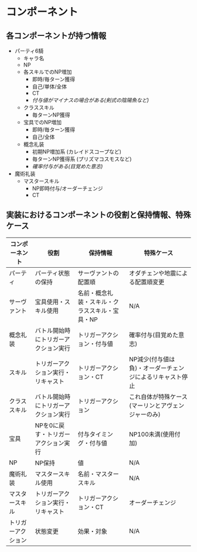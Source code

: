 # コンポーネント
## 各コンポーネントが持つ情報
- パーティ6騎
  - キャラ名
  - NP
  - 各スキルでのNP増加
    - 即時/毎ターン獲得
    - 自己/単体/全体
    - CT
    - *付与値がマイナスの場合がある(剣式の陰陽魚など)*
  - クラススキル
    - 毎ターンNP獲得
  - 宝具でのNP増加
    - 即時/毎ターン獲得
    - 自己/全体
  - 概念礼装
    - 初期NP増加系 (カレイドスコープなど)
    - 毎ターンNP獲得系 (プリズマコスモスなど)
    - *確率付与がある(目覚めた意志)*
- 魔術礼装
  - マスタースキル
    - NP即時付与/オーダーチェンジ
    - CT

## 実装におけるコンポーネントの役割と保持情報、特殊ケース

|コンポーネント|役割|保持情報|特殊ケース|
|-|-|-|-|
|パーティ|パーティ状態の保持|サーヴァントの配置順|オダチェンや地震による配置順変更|
|サーヴァント|宝具使用・スキル使用|名前・概念礼装・スキル・クラススキル・宝具・NP|N/A|
|概念礼装|バトル開始時にトリガーアクション実行|トリガーアクション・付与値|確率付与(目覚めた意志)|
|スキル|トリガーアクション実行・リキャスト|トリガーアクション・CT|NP減少(付与値は負)・オーダーチェンジによるリキャスト停止|
|クラススキル|バトル開始時にトリガーアクション実行|トリガーアクション|これ自体が特殊ケース(マーリンとアヴェンジャーのみ)|
|宝具|NPを0に戻す・トリガーアクション実行|付与タイミング・付与値|NP100未満(使用付加)|
|NP|NP保持|値|N/A|
|魔術礼装|マスタースキル使用|名前・マスタースキル|N/A|
|マスタースキル|トリガーアクション実行・リキャスト|トリガーアクション・CT|オーダーチェンジ|
|トリガーアクション|状態変更|効果・対象|N/A|
